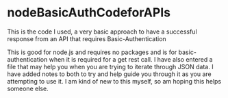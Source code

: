 # nodeBasicAuthCodeforAPIs
This is the code I used, a very basic approach to have a successful response from an API that requires Basic-Authentication

This is good for node.js and requires no packages and is for basic-authentication when it is required for a get rest call.
I have also entered a file that may help you when you are trying to iterate through JSON data.  I have added notes to both to try
and help guide you through it as you are attempting to use it.  I am kind of new to this myself, so am hoping this helps someone
else.
